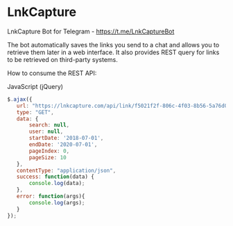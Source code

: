 # LnkCapture
LnkCapture Bot for Telegram - https://t.me/LnkCaptureBot

The bot automatically saves the links you send to a chat and allows you to retrieve them later in a web interface. It also provides REST query for links to be retrieved on third-party systems.

How to consume the REST API:

JavaScript (jQuery)
```javascript
$.ajax({
   url: "https://lnkcapture.com/api/link/f5021f2f-806c-4f03-8b56-5a76d095b5de",
   type: "GET",
   data: {
       search: null,
       user: null,
       startDate: '2018-07-01',
       endDate: '2020-07-01',
       pageIndex: 0,
       pageSize: 10
   },
   contentType: "application/json",
   success: function(data) {
       console.log(data);
   },
   error: function(args){
       console.log(args);
   }
});
```
